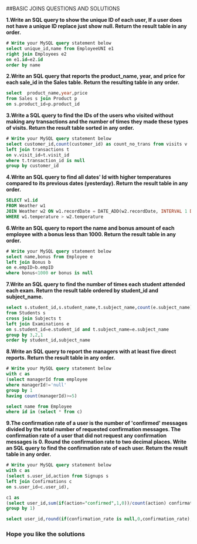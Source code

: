 ##BASIC JOINS QUESTIONS AND SOLUTIONS

**1.Write an SQL query to show the unique ID of each user, If a user does not have a unique ID replace just show null.
Return the result table in any order.**
```sql
# Write your MySQL query statement below
select unique_id,name from EmployeeUNI e1
right join Employees e2
on e1.id=e2.id
order by name
```

**2.Write an SQL query that reports the product_name, year, and price for each sale_id in the Sales table.
Return the resulting table in any order.**
```sql
select  product_name,year,price
from Sales s join Product p
on s.product_id=p.product_id
```

**3.Write a SQL query to find the IDs of the users who visited without making any transactions and the number of times they made these types of visits.
Return the result table sorted in any order.**
```sql
# Write your MySQL query statement below
select customer_id,count(customer_id) as count_no_trans from visits v
left join transactions t
on v.visit_id=t.visit_id
where t.transaction_id is null
group by customer_id
```

**4.Write an SQL query to find all dates' Id with higher temperatures compared to its previous dates (yesterday).
Return the result table in any order.**
```sql
SELECT w1.id
FROM Weather w1
JOIN Weather w2 ON w1.recordDate = DATE_ADD(w2.recordDate, INTERVAL 1 DAY)
WHERE w1.temperature > w2.temperature
```

**6.Write an SQL query to report the name and bonus amount of each employee with a bonus less than 1000.
Return the result table in any order.**
```sql
# Write your MySQL query statement below
select name,bonus from Employee e
left join Bonus b
on e.empID=b.empID
where bonus<1000 or bonus is null
```

**7.Write an SQL query to find the number of times each student attended each exam.
Return the result table ordered by student_id and subject_name.**
```sql
select s.student_id,s.student_name,t.subject_name,count(e.subject_name) attended_exams
from Students s
cross join Subjects t
left join Examinations e
on s.student_id=e.student_id and t.subject_name=e.subject_name
group by 3,2,1
order by student_id,subject_name
```

**8.Write an SQL query to report the managers with at least five direct reports.
Return the result table in any order.**
```sql
# Write your MySQL query statement below
with c as 
(select managerId from employee
where managerId!='null'
group by 1
having count(managerId)>=5)

select name from Employee
where id in (select * from c)
```

**9.The confirmation rate of a user is the number of 'confirmed' messages divided by the total number of requested confirmation messages. The confirmation rate of a user that did not request any confirmation messages is 0. Round the confirmation rate to two decimal places.
Write an SQL query to find the confirmation rate of each user.
Return the result table in any order.**
```sql
# Write your MySQL query statement below
with c as
(select s.user_id,action from Signups s
left join Confirmations c
on s.user_id=c.user_id),

c1 as
(select user_id,sum(if(action="confirmed",1,0))/count(action) confirmation_rate  from c
group by 1)

select user_id,round(if(confirmation_rate is null,0,confirmation_rate),2) confirmation_rate  from c1
```
### Hope you like the solutions
